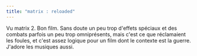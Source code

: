 ```yaml
---
title: "matrix : reloaded"
---
```


Vu matrix 2. Bon film. Sans doute un peu trop d'effets spéciaux et des combats
parfois un peu trop omniprésents, mais c'est ce que réclamaient les foules, et
c'est assez logique pour un film dont le contexte est la guerre.  
J'adore les musiques aussi.

